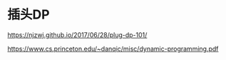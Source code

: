 # 插头DP

https://njzwj.github.io/2017/06/28/plug-dp-101/

https://www.cs.princeton.edu/~danqic/misc/dynamic-programming.pdf